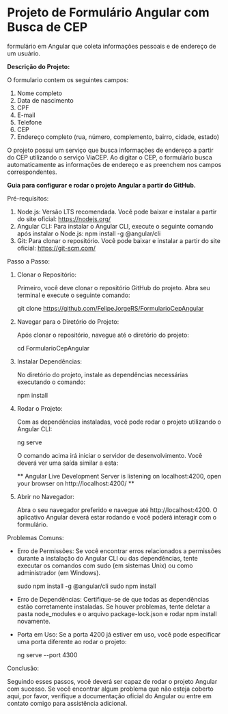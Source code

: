 # Projeto de Formulário Angular com Busca de CEP

 formulário em Angular que coleta informações pessoais e de endereço de um usuário.

**Descrição do Projeto:**

O formulario contem os seguintes campos:

1. Nome completo
2. Data de nascimento
3. CPF
4. E-mail
5. Telefone
6. CEP
7. Endereço completo (rua, número, complemento, bairro, cidade, estado)

O projeto possui um serviço que busca informações de endereço a partir do CEP utilizando o serviço ViaCEP.
Ao digitar o CEP, o formulário busca automaticamente as informações de endereço e  as preenchem  nos campos correspondentes.

**Guia para configurar e rodar o projeto Angular a partir do GitHub.**

Pré-requisitos:

1. Node.js: Versão LTS recomendada. Você pode baixar e instalar a partir do site oficial: https://nodejs.org/
2. Angular CLI: Para instalar o Angular CLI, execute o seguinte comando após instalar o Node.js:
   npm install -g @angular/cli
3. Git: Para clonar o repositório. Você pode baixar e instalar a partir do site oficial: https://git-scm.com/

Passo a Passo:

1. Clonar o Repositório:

   Primeiro, você deve clonar o repositório GitHub do projeto. Abra seu terminal e execute o seguinte comando:
   
   git clone https://github.com/FelipeJorgeRS/FormularioCepAngular

2. Navegar para o Diretório do Projeto:

   Após clonar o repositório, navegue até o diretório do projeto:

   cd FormularioCepAngular

3. Instalar Dependências:

   No diretório do projeto, instale as dependências necessárias executando o comando:

   npm install

4. Rodar o Projeto:

   Com as dependências instaladas, você pode rodar o projeto utilizando o Angular CLI:

   ng serve

   O comando acima irá iniciar o servidor de desenvolvimento. Você deverá ver uma saída similar a esta:

   ** Angular Live Development Server is listening on localhost:4200, open your browser on http://localhost:4200/ **

5. Abrir no Navegador:

   Abra o seu navegador preferido e navegue até http://localhost:4200. O aplicativo Angular deverá estar rodando e você poderá interagir com o formulário.

Problemas Comuns:

- Erro de Permissões: Se você encontrar erros relacionados a permissões durante a instalação do Angular CLI ou das dependências, tente executar os comandos com sudo (em sistemas Unix) ou como administrador (em Windows).
  
  sudo npm install -g @angular/cli
  sudo npm install

- Erro de Dependências: Certifique-se de que todas as dependências estão corretamente instaladas. Se houver problemas, tente deletar a pasta node_modules e o arquivo package-lock.json e rodar npm install novamente.

- Porta em Uso: Se a porta 4200 já estiver em uso, você pode especificar uma porta diferente ao rodar o projeto:
  
  ng serve --port 4300

Conclusão:

Seguindo esses passos, você deverá ser capaz de rodar o projeto Angular com sucesso. Se você encontrar algum problema que não esteja coberto aqui, por favor, verifique a documentação oficial do Angular ou entre em contato comigo para assistência adicional.

